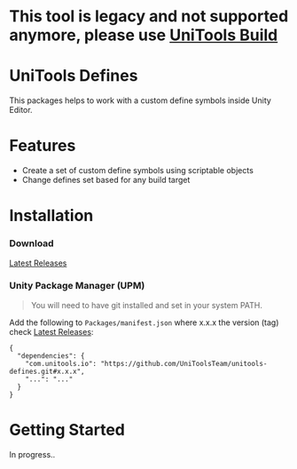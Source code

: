# This tool is legacy and not supported anymore, please use [UniTools Build](https://github.com/UniToolsTeam/unitools-build)

# UniTools Defines
This packages helps to work with a custom define symbols inside Unity Editor.

# Features
- Create a set of custom define symbols using scriptable objects
- Change defines set based for any build target

# Installation

### Download
[Latest Releases](../../releases/latest)

### Unity Package Manager (UPM)

> You will need to have git installed and set in your system PATH.

Add the following to `Packages/manifest.json` where x.x.x the version (tag) check [Latest Releases](../../releases/latest):

```
{
  "dependencies": {
    "com.unitools.io": "https://github.com/UniToolsTeam/unitools-defines.git#x.x.x",
    "...": "..."
  }
}
```

# Getting Started
In progress..
